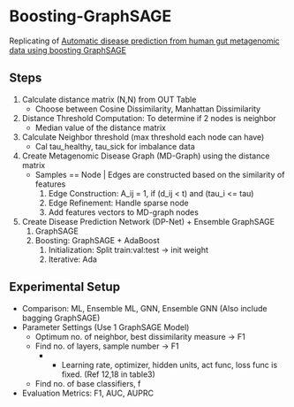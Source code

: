 # Boosting-GraphSAGE
Replicating of [Automatic disease prediction from human gut metagenomic data using boosting GraphSAGE](https://www.researchgate.net/publication/369688964_Automatic_disease_prediction_from_human_gut_metagenomic_data_using_boosting_GraphSAGE)

## Steps
1. Calculate distance matrix (N,N) from OUT Table
   - Choose between Cosine Dissimilarity, Manhattan Dissimilarity
2. Distance Threshold Computation: To determine if 2 nodes is neighbor
   - Median value of the distance matrix
3. Calculate Neighbor threshold (max threshold each node can have)
   - Cal tau_healthy, tau_sick for imbalance data
4. Create Metagenomic Disease Graph (MD-Graph) using the distance matrix
   - Samples == Node | Edges are constructed based on the similarity of features
     1. Edge Construction: A_ij = 1, if (d_ij < t) and (tau_i <= tau)
     2. Edge Refinement: Handle sparse node
     3. Add features vectors to MD-graph nodes
5. Create Disease Prediction Network (DP-Net) + Ensemble GraphSAGE
   1. GraphSAGE
   2. Boosting: GraphSAGE + AdaBoost
      1. Initialization: Split train:val:test -> init weight
      2. Iterative: Ada

## Experimental Setup
- Comparison: ML, Ensemble ML, GNN, Ensemble GNN (Also include bagging GraphSAGE)
- Parameter Settings (Use 1 GraphSAGE Model)
  - Optimum no. of neighbor, best dissimilarity measure -> F1
  - Find no. of layers, sample number -> F1
    - * Learning rate, optimizer, hidden units, act func, loss func is fixed. (Ref 12,18 in table3)
  - Find no. of base classifiers, f
- Evaluation Metrics: F1, AUC, AUPRC

